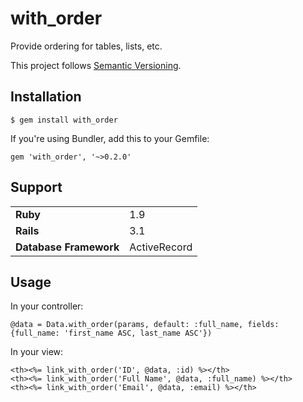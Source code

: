 # with_order

Provide ordering for tables, lists, etc.

This project follows [Semantic Versioning](http://semver.org/).

## Installation

    $ gem install with_order

If you're using Bundler, add this to your Gemfile:

    gem 'with_order', '~>0.2.0'

## Support

<table>
  <tr>
    <td><strong>Ruby</strong></td>
    <td>1.9</td>
  </tr>
  <tr>
    <td><strong>Rails</strong></td>
    <td>3.1</td>
  </tr>
  <tr>
    <td><strong>Database Framework</strong></td>
    <td>ActiveRecord</td>
  </tr>
</table>

## Usage

In your controller:

    @data = Data.with_order(params, default: :full_name, fields: {full_name: 'first_name ASC, last_name ASC'})

In your view:

    <th><%= link_with_order('ID', @data, :id) %></th>
    <th><%= link_with_order('Full Name', @data, :full_name) %></th>
    <th><%= link_with_order('Email', @data, :email) %></th>
